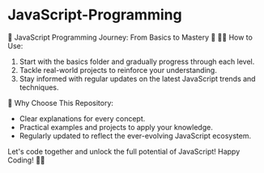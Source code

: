 # JavaScript-Programming
🚀 JavaScript Programming Journey: From Basics to Mastery 🚀
👩‍💻 How to Use:
1. Start with the basics folder and gradually progress through each level.
2. Tackle real-world projects to reinforce your understanding.
3. Stay informed with regular updates on the latest JavaScript trends and techniques.

🌟 Why Choose This Repository:
- Clear explanations for every concept.
- Practical examples and projects to apply your knowledge.
- Regularly updated to reflect the ever-evolving JavaScript ecosystem.
  
Let's code together and unlock the full potential of JavaScript!
Happy Coding! 🚀✨
